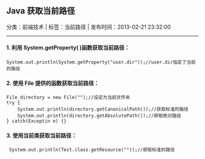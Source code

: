 ## Java 获取当前路径

分类：前端技术 | 标签：当前路径 | 发布时间：2013-02-21 23:32:00

___

#### 1. 利用 System.getProperty( )函数获取当前路径：

	System.out.println(System.getProperty("user.dir"));//user.dir指定了当前的路径
	
#### 2. 使用 File 提供的函数获取当前路径：
	
	File directory = new File("");//设定为当前文件夹
	try {
	    System.out.println(directory.getCanonicalPath());//获取标准的路径
	    System.out.println(directory.getAbsolutePath());//获取绝对路径
	} catch(Exceptin e) {}
	
#### 3. 使用当前类获取当前路径：

	 System.out.println(Test.class.getResource(""));//获取标准的路径